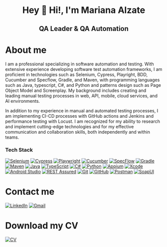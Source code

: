 <div align="center">

# Hey 👋 Hi!, I'm Mariana Alzate  
## QA Leader & QA Automation

</div>

# About me
I am a professional specializing in software automation and testing. With extensive experience developing software test automation frameworks, I am proficient in technologies such as Selenium, Cypress, Playright, BDD, Cucumber and Specflow, Gradle, and Maven, with programming languages such as Java, typescript, C#, and Python and patterns design such as Page Object Model and Screenplay.
My background includes creating and leading manual testing processes in web, API, mobile, cloud services, and AI environments.

In addition to my experience in manual and automated testing processes, I am implementing CI-CD processes with GitHub actions and Jenkins and performance testing with Locust.
I am recognized for my ability to research and implement cutting-edge technologies and for my effective communication and collaboration skills, both independently and within teams.

### Tech Stack

[![Selenium](https://img.shields.io/badge/Selenium-FFC0CB?style=for-the-badge&logo=selenium&logoColor=white&labelColor=E4405F)](https://www.selenium.dev/)
[![Cypress](https://img.shields.io/badge/Cypress-FFC0CB?style=for-the-badge&logo=cypress&logoColor=white&labelColor=E4405F)](https://www.cypress.io/)
[![Playwright](https://img.shields.io/badge/Playwright-FFC0CB?style=for-the-badge&logo=playwright&logoColor=white&labelColor=E4405F)](https://playwright.dev/)
[![Cucumber](https://img.shields.io/badge/Cucumber-FFC0CB?style=for-the-badge&logo=cucumber&logoColor=white&labelColor=E4405F)](https://cucumber.io/)
[![SpecFlow](https://img.shields.io/badge/SpecFlow-FFC0CB?style=for-the-badge&logo=specflow&logoColor=white&labelColor=E4405F)](https://specflow.org/)
[![Gradle](https://img.shields.io/badge/Gradle-FFC0CB?style=for-the-badge&logo=gradle&logoColor=white&labelColor=E4405F)](https://gradle.org/)
[![Maven](https://img.shields.io/badge/Maven-FFC0CB?style=for-the-badge&logo=apache-maven&logoColor=white&labelColor=E4405F)](https://maven.apache.org/)
[![Java](https://img.shields.io/badge/Java-FFC0CB?style=for-the-badge&logo=java&logoColor=white&labelColor=E4405F)](https://www.java.com/)
[![TypeScript](https://img.shields.io/badge/TypeScript-FFC0CB?style=for-the-badge&logo=typescript&logoColor=white&labelColor=E4405F)](https://www.typescriptlang.org/)
[![C#](https://img.shields.io/badge/C%23-FFC0CB?style=for-the-badge&logo=csharp&logoColor=white&labelColor=E4405F)](https://docs.microsoft.com/en-us/dotnet/csharp/)
[![Python](https://img.shields.io/badge/Python-FFC0CB?style=for-the-badge&logo=python&logoColor=white&labelColor=E4405F)](https://www.python.org/)
[![Appium](https://img.shields.io/badge/Appium-FFC0CB?style=for-the-badge&logo=appium&logoColor=white&labelColor=E4405F)](https://appium.io/)
[![Xcode](https://img.shields.io/badge/Xcode-FFC0CB?style=for-the-badge&logo=xcode&logoColor=white&labelColor=E4405F)](https://developer.apple.com/xcode/)
[![Android Studio](https://img.shields.io/badge/Android_Studio-FFC0CB?style=for-the-badge&logo=android-studio&logoColor=white&labelColor=E4405F)](https://developer.android.com/studio)
[![REST Assured](https://img.shields.io/badge/REST_Assured-FFC0CB?style=for-the-badge&labelColor=E4405F)](https://rest-assured.io/)
[![Git](https://img.shields.io/badge/Git-FFC0CB?style=for-the-badge&logo=git&logoColor=white&labelColor=E4405F)](https://git-scm.com/)
[![GitHub](https://img.shields.io/badge/GitHub-FFC0CB?style=for-the-badge&logo=github&logoColor=white&labelColor=E4405F)](https://github.com/)
[![Postman](https://img.shields.io/badge/Postman-FFC0CB?style=for-the-badge&logo=postman&logoColor=white&labelColor=E4405F)](https://www.postman.com/)
[![SoapUI](https://img.shields.io/badge/SoapUI-FFC0CB?style=for-the-badge&labelColor=E4405F)](https://www.soapui.org/)


# Contact me
[![LinkedIn](https://img.shields.io/badge/LinkedIn-FFC0CB?style=for-the-badge&logo=linkedin&logoColor=white&labelColor=E4405F)](https://www.linkedin.com/in/marianaalzateautomationengineer/) 
[![Gmail](https://img.shields.io/badge/Gmail-FFC0CB?style=for-the-badge&logo=gmail&logoColor=white&labelColor=E4405F)](mailto:marsica86.26@gmail.com)

# Download my CV
[![CV](https://img.shields.io/badge/Download_CV-FFC0CB?style=for-the-badge&logo=adobeacrobatreader&logoColor=white&labelColor=E4405F)](https://github.com/marianamon/marianamon/raw/main/MarianaAlzateSandoval_CV.pdf)
